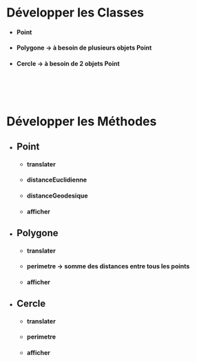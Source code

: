 # Développer les Classes
  - #### Point
  - #### Polygone -> à besoin de plusieurs objets Point
  - #### Cercle   -> à besoin de 2 objets Point
<br> <br> <br>

# Développer les Méthodes
  - ## Point
    - #### translater
    - #### distanceEuclidienne
    - #### distanceGeodesique
    - #### afficher
  - ## Polygone
    - #### translater
    - #### perimetre -> somme des distances entre tous les points
    - #### afficher
  - ## Cercle
    - #### translater
    - #### perimetre
    - #### afficher
<br> <br> <br>
